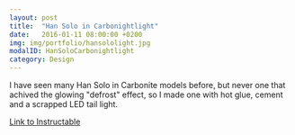 ```yaml
---
layout: post
title:  "Han Solo in Carbonightlight"
date:   2016-01-11 08:00:00 +0200
img: img/portfolio/hansololight.jpg
modalID: HanSoloCarbonightlight
category: Design
---
```

I have seen many Han Solo in Carbonite models before, but never one that achived the glowing "defrost" effect, so I made one with hot glue, cement and a scrapped LED tail light.

[Link to Instructable](http://www.instructables.com/id/Han-Solo-in-Carbonightlight/)